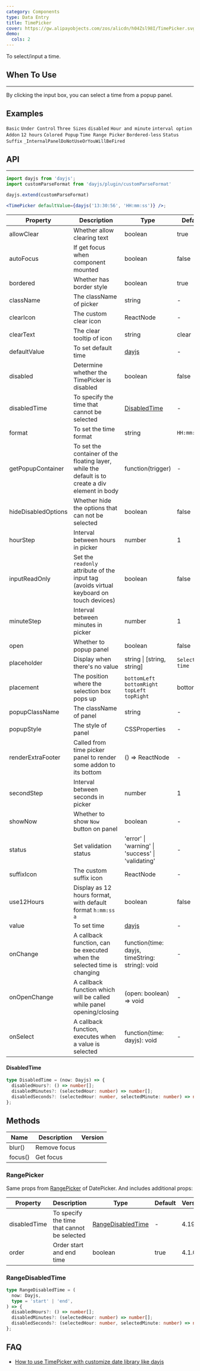 ```yaml
---
category: Components
type: Data Entry
title: TimePicker
cover: https://gw.alipayobjects.com/zos/alicdn/h04Zsl98I/TimePicker.svg
demo:
  cols: 2
---
```


To select/input a time.

## When To Use

---

By clicking the input box, you can select a time from a popup panel.

## Examples

<code src="./demo/basic.tsx">Basic</code>
<code src="./demo/value.tsx">Under Control</code>
<code src="./demo/size.tsx">Three Sizes</code>
<code src="./demo/disabled.tsx">disabled</code>
<code src="./demo/hide-column.tsx">Hour and minute</code>
<code src="./demo/interval-options.tsx">interval option</code>
<code src="./demo/addon.tsx">Addon</code>
<code src="./demo/12hours.tsx">12 hours</code>
<code src="./demo/colored-popup.tsx">Colored Popup</code>
<code src="./demo/range-picker.tsx">Time Range Picker</code>
<code src="./demo/bordered.tsx">Bordered-less</code>
<code src="./demo/status.tsx">Status</code>
<code src="./demo/suffix.tsx">Suffix</code>
<code src="./demo/render-panel.tsx">\_InternalPanelDoNotUseOrYouWillBeFired</code>

## API

---

```jsx
import dayjs from 'dayjs';
import customParseFormat from 'dayjs/plugin/customParseFormat'

dayjs.extend(customParseFormat)

<TimePicker defaultValue={dayjs('13:30:56', 'HH:mm:ss')} />;
```

| Property            | Description                                                                                      | Type                                              | Default         | Version |
| ------------------- | ------------------------------------------------------------------------------------------------ | ------------------------------------------------- | --------------- | ------- |
| allowClear          | Whether allow clearing text                                                                      | boolean                                           | true            |         |
| autoFocus           | If get focus when component mounted                                                              | boolean                                           | false           |         |
| bordered            | Whether has border style                                                                         | boolean                                           | true            |         |
| className           | The className of picker                                                                          | string                                            | -               |         |
| clearIcon           | The custom clear icon                                                                            | ReactNode                                         | -               |         |
| clearText           | The clear tooltip of icon                                                                        | string                                            | clear           |         |
| defaultValue        | To set default time                                                                              | [dayjs](http://day.js.org/)                       | -               |         |
| disabled            | Determine whether the TimePicker is disabled                                                     | boolean                                           | false           |         |
| disabledTime        | To specify the time that cannot be selected                                                      | [DisabledTime](#DisabledTime)                     | -               | 4.19.0  |
| format              | To set the time format                                                                           | string                                            | `HH:mm:ss`      |         |
| getPopupContainer   | To set the container of the floating layer, while the default is to create a div element in body | function(trigger)                                 | -               |         |
| hideDisabledOptions | Whether hide the options that can not be selected                                                | boolean                                           | false           |         |
| hourStep            | Interval between hours in picker                                                                 | number                                            | 1               |         |
| inputReadOnly       | Set the `readonly` attribute of the input tag (avoids virtual keyboard on touch devices)         | boolean                                           | false           |         |
| minuteStep          | Interval between minutes in picker                                                               | number                                            | 1               |         |
| open                | Whether to popup panel                                                                           | boolean                                           | false           |         |
| placeholder         | Display when there's no value                                                                    | string \| \[string, string]                       | `Select a time` |         |
| placement           | The position where the selection box pops up                                                     | `bottomLeft` `bottomRight` `topLeft` `topRight`   | bottomLeft      |         |
| popupClassName      | The className of panel                                                                           | string                                            | -               |         |
| popupStyle          | The style of panel                                                                               | CSSProperties                                     | -               |         |
| renderExtraFooter   | Called from time picker panel to render some addon to its bottom                                 | () => ReactNode                                   | -               |         |
| secondStep          | Interval between seconds in picker                                                               | number                                            | 1               |         |
| showNow             | Whether to show `Now` button on panel                                                            | boolean                                           | -               | 4.4.0   |
| status              | Set validation status                                                                            | 'error' \| 'warning' \| 'success' \| 'validating' | -               | 4.19.0  |
| suffixIcon          | The custom suffix icon                                                                           | ReactNode                                         | -               |         |
| use12Hours          | Display as 12 hours format, with default format `h:mm:ss a`                                      | boolean                                           | false           |         |
| value               | To set time                                                                                      | [dayjs](http://day.js.org/)                       | -               |         |
| onChange            | A callback function, can be executed when the selected time is changing                          | function(time: dayjs, timeString: string): void   | -               |         |
| onOpenChange        | A callback function which will be called while panel opening/closing                             | (open: boolean) => void                           | -               |         |
| onSelect            | A callback function, executes when a value is selected                                           | function(time: dayjs): void                       | -               |         |

#### DisabledTime

```typescript
type DisabledTime = (now: Dayjs) => {
  disabledHours?: () => number[];
  disabledMinutes?: (selectedHour: number) => number[];
  disabledSeconds?: (selectedHour: number, selectedMinute: number) => number[];
};
```

## Methods

| Name    | Description  | Version |
| ------- | ------------ | ------- |
| blur()  | Remove focus |         |
| focus() | Get focus    |         |

### RangePicker

Same props from [RangePicker](/components/date-picker/#RangePicker) of DatePicker. And includes additional props:

| Property     | Description                                 | Type                                    | Default | Version |
| ------------ | ------------------------------------------- | --------------------------------------- | ------- | ------- |
| disabledTime | To specify the time that cannot be selected | [RangeDisabledTime](#RangeDisabledTime) | -       | 4.19.0  |
| order        | Order start and end time                    | boolean                                 | true    | 4.1.0   |

### RangeDisabledTime

```typescript
type RangeDisabledTime = (
  now: Dayjs,
  type = 'start' | 'end',
) => {
  disabledHours?: () => number[];
  disabledMinutes?: (selectedHour: number) => number[];
  disabledSeconds?: (selectedHour: number, selectedMinute: number) => number[];
};
```

<style>
.code-box-demo .ant-picker { margin: 0 8px 12px 0; }
.ant-row-rtl .code-box-demo .ant-picker { margin: 0 0 12px 8px; }
</style>

## FAQ

- [How to use TimePicker with customize date library like dayjs](/docs/react/use-custom-date-library#TimePicker)
